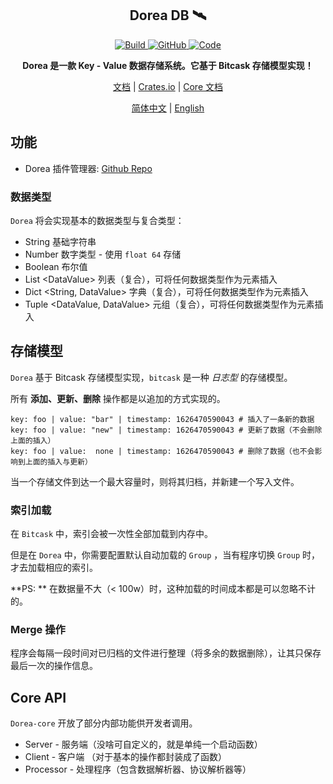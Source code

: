 <p align="center">
	<h2 align="center">Dorea DB 🛰</h2>
	<p align="center">
    <a href="https://github.com/mrxiaozhuox/Dorea/actions">
    	<img alt="Build" src="https://img.shields.io/github/workflow/status/mrxiaozhuox/Dorea/Rust?style=for-the-badge" />
    </a>
    <a href="https://github.com/mrxiaozhuox/Dorea/blob/master/LICENSE">
      <img alt="GitHub" src="https://img.shields.io/github/license/mrxiaozhuox/Dorea?style=for-the-badge">
    </a>
    <a href="https://github.com/mrxiaozhuox/Dorea/blob/master/LICENSE">
			<img alt="Code" src="https://img.shields.io/github/languages/code-size/mrxiaozhuox/Dorea?style=for-the-badge">
    </a>
	</p>
	<p align="center">
    <strong>Dorea 是一款 Key - Value 数据存储系统。它基于 Bitcask 存储模型实现！</strong>
	</p>
	<p align="center">
    <a href="http://dorea.mrxzx.info/">文档</a> | 
    <a href="https://crates.io/crates/dorea">Crates.io</a> | 
    <a href="https://docs.rs/dorea/">Core 文档</a>
	</p>
	<p align="center">
    <a href="https://github.com/mrxiaozhuox/dorea/blob/master/README.CN.md">简体中文</a> | 
    <a href="https://github.com/mrxiaozhuox/dorea/blob/master/README.md">English</a>
	</p>
</p>



## 功能

- Dorea 插件管理器: [Github Repo](https://github.com/doreadb/dorea-plugin-loader)

### 数据类型

`Dorea` 将会实现基本的数据类型与复合类型：

- String 基础字符串
- Number 数字类型 - 使用 `float 64` 存储
- Boolean 布尔值
- List \<DataValue> 列表（复合），可将任何数据类型作为元素插入
- Dict \<String, DataValue> 字典（复合），可将任何数据类型作为元素插入
- Tuple \<DataValue, DataValue> 元组（复合），可将任何数据类型作为元素插入



## 存储模型

`Dorea` 基于 Bitcask 存储模型实现，`bitcask` 是一种 *日志型* 的存储模型。

所有 **添加、更新、删除** 操作都是以追加的方式实现的。

```
key: foo | value: "bar" | timestamp: 1626470590043 # 插入了一条新的数据
key: foo | value: "new" | timestamp: 1626470590043 # 更新了数据（不会删除上面的插入）
key: foo | value:  none | timestamp: 1626470590043 # 删除了数据（也不会影响到上面的插入与更新）
```

当一个存储文件到达一个最大容量时，则将其归档，并新建一个写入文件。

### 索引加载

在 `Bitcask` 中，索引会被一次性全部加载到内存中。

但是在 `Dorea` 中，你需要配置默认自动加载的 `Group` ，当有程序切换 `Group` 时，才去加载相应的索引。

**PS: ** 在数据量不大（< 100w）时，这种加载的时间成本都是可以忽略不计的。 

### Merge 操作

程序会每隔一段时间对已归档的文件进行整理（将多余的数据删除），让其只保存最后一次的操作信息。



## Core API

`Dorea-core` 开放了部分内部功能供开发者调用。

- Server - 服务端（没啥可自定义的，就是单纯一个启动函数）
- Client - 客户端 （对于基本的操作都封装成了函数）
- Processor - 处理程序（包含数据解析器、协议解析器等）

